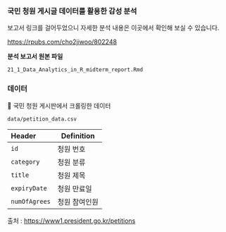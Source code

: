 ### 국민 청원 게시글 데이터를 활용한 감성 분석

보고서 링크를 걸어두었으니 자세한 분석 내용은 이곳에서 확인해 보실 수 있습니다.

https://rpubs.com/cho2jiwoo/802248

**분석 보고서 원본 파일**

`21_1_Data_Analytics_in_R_midterm_report.Rmd`

### 데이터

📁 국민 청원 게시판에서 크롤링한 데이터

`data/petition_data.csv`

| Header        | Definition    |
| :------------ | ------------- |
| `id`          | 청원 번호     |
| `category`    | 청원 분류     |
| `title`       | 청원 제목     |
| `expiryDate`  | 청원 만료일   |
| `numOfAgrees` | 청원 참여인원 |

출처 : https://www1.president.go.kr/petitions

